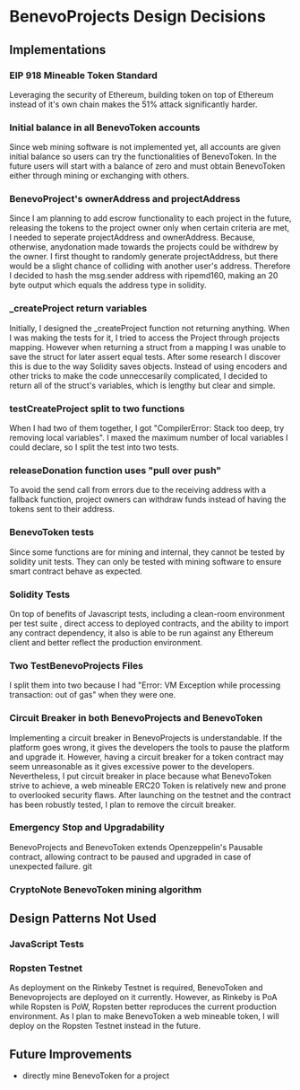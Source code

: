 # BenevoProjects Design Decisions

## Implementations
### EIP 918 Mineable Token Standard
Leveraging the security of Ethereum, building token on top of Ethereum instead of it's own chain makes the 51% attack significantly harder.

### Initial balance in all BenevoToken accounts
Since web mining software is not implemented yet, all accounts are given initial balance so users can try the functionalities of BenevoToken. In the future users will start with a balance of zero and must obtain BenevoToken either through mining or exchanging with others.

### BenevoProject's ownerAddress and projectAddress
Since I am planning to add escrow functionality to each project in the future, releasing the tokens to the project owner only when certain criteria are met, I needed to seperate projectAddress and ownerAddress. Because, otherwise, anydonation made towards the projects could be withdrew by the owner. I first thought to randomly generate projectAddress, but there would be a slight chance of colliding with another user's address. Therefore I decided to hash the msg.sender address with ripemd160, making an 20 byte output which equals the address type in solidity.

### _createProject return variables
Initially, I designed the _createProject function not returning anything. When I was making the tests for it, I tried to access the Project through projects mapping. However when returning a struct from a mapping I was unable to save the struct for later assert equal tests. After some research I discover this is due to the way Solidity saves objects. Instead of using encoders and other tricks to make the code unneccesarily complicated, I decided to return all of the struct's variables, which is lengthy but clear and simple.

### testCreateProject split to two functions
When I had two of them together, I got "CompilerError: Stack too deep, try removing local variables".
I maxed the maximum number of local variables I could declare, so I split the test into two tests.

### releaseDonation function uses "pull over push"
To avoid the send call from errors due to the receiving address with a fallback function, project owners can withdraw funds instead of having the tokens sent to their address.

### BenevoToken tests
Since some functions are for mining and internal, they cannot be tested by solidity unit tests. They can only be tested with mining software to ensure smart contract behave as expected.

### Solidity Tests
On top of benefits of Javascript tests, including a clean-room environment per test suite , direct access to  deployed contracts, and the ability to import any contract dependency, it also is able to be run against any Ethereum client and better reflect the production environment.

### Two TestBenevoProjects Files
I split them into two because I had "Error: VM Exception while processing transaction: out of gas" when they were one.

### Circuit Breaker in both BenevoProjects and BenevoToken
Implementing a circuit breaker in BenevoProjects is understandable. If the platform goes wrong, it gives the developers the tools to pause the platform and upgrade it. However, having a circuit breaker for a token contract may seem unreasonable as it gives excessive power to the developers. Nevertheless, I put circuit breaker in place because what BenevoToken strive to achieve, a web mineable ERC20 Token is relatively new and prone to overlooked security flaws. After launching on the testnet and the contract has been robustly tested, I plan to remove the circuit breaker.

### Emergency Stop and Upgradability
BenevoProjects and BenevoToken extends Openzeppelin's Pausable contract, allowing contract to be paused and upgraded in case of unexpected failure.
git 
### CryptoNote BenevoToken mining algorithm

## Design Patterns Not Used

### JavaScript Tests

### Ropsten Testnet
As deployment on the Rinkeby Testnet is required, BenevoToken and Benevoprojects are deployed on it currently. However, as Rinkeby is PoA while Ropsten is PoW, Ropsten better reproduces the current production environment. As I plan to make BenevoToken a web mineable token, I will deploy on the Ropsten Testnet instead in the future.

## Future Improvements
- directly mine BenevoToken for a project